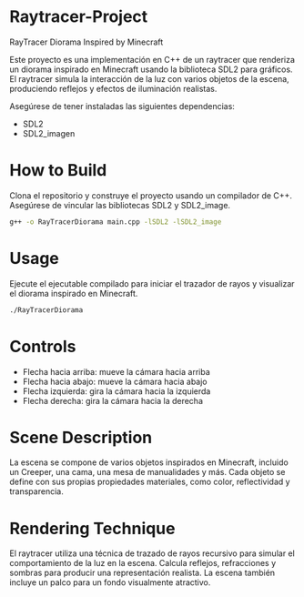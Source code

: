 # Raytracer-Project
RayTracer Diorama Inspired by Minecraft

Este proyecto es una implementación en C++ de un raytracer que renderiza un diorama inspirado en Minecraft usando la biblioteca SDL2 para gráficos. El raytracer simula la interacción de la luz con varios objetos de la escena, produciendo reflejos y efectos de iluminación realistas.

Asegúrese de tener instaladas las siguientes dependencias:
- SDL2
- SDL2_imagen

# How to Build

Clona el repositorio y construye el proyecto usando un compilador de C++. Asegúrese de vincular las bibliotecas SDL2 y SDL2_image.
```bash
g++ -o RayTracerDiorama main.cpp -lSDL2 -lSDL2_image
```

# Usage
Ejecute el ejecutable compilado para iniciar el trazador de rayos y visualizar el diorama inspirado en Minecraft.
```bash
./RayTracerDiorama
```

# Controls
- Flecha hacia arriba: mueve la cámara hacia arriba
- Flecha hacia abajo: mueve la cámara hacia abajo
- Flecha izquierda: gira la cámara hacia la izquierda
- Flecha derecha: gira la cámara hacia la derecha

# Scene Description

La escena se compone de varios objetos inspirados en Minecraft, incluido un Creeper, una cama, una mesa de manualidades y más. Cada objeto se define con sus propias propiedades materiales, como color, reflectividad y transparencia.



# Rendering Technique

El raytracer utiliza una técnica de trazado de rayos recursivo para simular el comportamiento de la luz en la escena. Calcula reflejos, refracciones y sombras para producir una representación realista. La escena también incluye un palco para un fondo visualmente atractivo.
